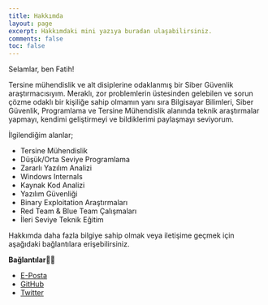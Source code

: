 ```yaml
---
title: Hakkımda
layout: page
excerpt: Hakkımdaki mini yazıya buradan ulaşabilirsiniz.
comments: false
toc: false
---
```


Selamlar, ben Fatih! 

Tersine mühendislik ve alt disiplerine odaklanmış bir Siber Güvenlik araştırmacısıyım. Meraklı, zor problemlerin üstesinden gelebilen ve sorun çözme odaklı bir kişiliğe sahip olmamın yanı sıra Bilgisayar Bilimleri, Siber Güvenlik, Programlama ve Tersine Mühendislik alanında teknik araştırmalar yapmayı, kendimi geliştirmeyi ve bildiklerimi paylaşmayı seviyorum.  

İlgilendiğim alanlar;

- Tersine Mühendislik
- Düşük/Orta Seviye Programlama
- Zararlı Yazılım Analizi
- Windows Internals
- Kaynak Kod Analizi
- Yazılım Güvenliği
- Binary Exploitation Araştırmaları
- Red Team & Blue Team Çalışmaları
- İleri Seviye Teknik Eğitim

Hakkımda daha fazla bilgiye sahip olmak veya iletişime geçmek için aşağıdaki bağlantılara erişebilirsiniz.

**Bağlantılar👨‍💻**

- <a href="mailto:{{ site.author.email }}">E-Posta</a>
- <a href="https://github.com/{{ site.author.github }}">GitHub</a>
- <a href="https://twitter.com/{{ site.author.twitter }}">Twitter</a>
